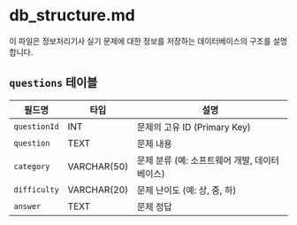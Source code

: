 # db_structure.md

이 파일은 정보처리기사 실기 문제에 대한 정보를 저장하는 데이터베이스의 구조를 설명합니다.

## `questions` 테이블

| 필드명      | 타입     | 설명                               |
|-----------|----------|------------------------------------|
| `questionId` | INT      | 문제의 고유 ID (Primary Key)      |
| `question`  | TEXT     | 문제 내용                          |
| `category`  | VARCHAR(50)| 문제 분류 (예: 소프트웨어 개발, 데이터베이스) |
| `difficulty`| VARCHAR(20)| 문제 난이도 (예: 상, 중, 하)        |
| `answer`    | TEXT     | 문제 정답                          | 